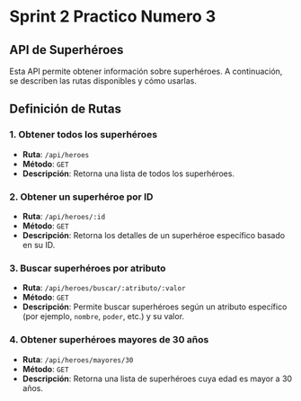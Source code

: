# Sprint 2 Practico Numero 3 

## API de Superhéroes

Esta API permite obtener información sobre superhéroes. A continuación, se describen las rutas disponibles y cómo usarlas.

## Definición de Rutas

### 1. Obtener todos los superhéroes
- **Ruta**: `/api/heroes`
- **Método**: `GET`
- **Descripción**: Retorna una lista de todos los superhéroes.

### 2. Obtener un superhéroe por ID
- **Ruta**: `/api/heroes/:id`
- **Método**: `GET`
- **Descripción**: Retorna los detalles de un superhéroe específico basado en su ID.

### 3. Buscar superhéroes por atributo
- **Ruta**: `/api/heroes/buscar/:atributo/:valor`
- **Método**: `GET`
- **Descripción**: Permite buscar superhéroes según un atributo específico (por ejemplo, `nombre`, `poder`, etc.) y su valor.

### 4. Obtener superhéroes mayores de 30 años
- **Ruta**: `/api/heroes/mayores/30`
- **Método**: `GET`
- **Descripción**: Retorna una lista de superhéroes cuya edad es mayor a 30 años.

